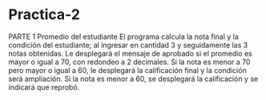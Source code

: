 # Practica-2
PARTE 1
Promedio del estudiante
El programa calcula la nota final y la condición del estudiante;
al ingresar en cantidad 3 y seguidamente las 3 notas obtenidas.
Le desplegará el mensaje de aprobado si el promedio es mayor o igual a 70, con redondeo a 2 decimales.
Si la nota es menor a 70 pero mayor o igual a 60, le desplegará la 
calificación final y la condición será ampliación.
Si la nota es menor a 60, se desplegará la calificación y se indicará que reprobó.
